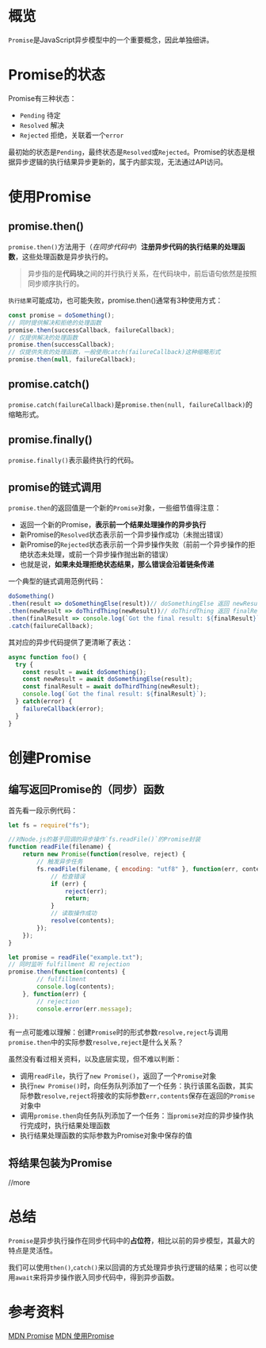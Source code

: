 # 概览

`Promise`是JavaScript异步模型中的一个重要概念，因此单独细讲。

# Promise的状态

Promise有三种状态：

- `Pending` 待定
- `Resolved` 解决
- `Rejected` 拒绝，关联着一个`error`

最初始的状态是`Pending`，最终状态是`Resolved`或`Rejected`。Promise的状态是根据异步逻辑的执行结果异步更新的，属于内部实现，无法通过API访问。

# 使用Promise

## promise.then()

`promise.then()`方法用于（*在同步代码中*）**注册异步代码的执行结果的处理函数**，这些处理函数是异步执行的。

> 异步指的是**代码块**之间的并行执行关系，在代码块中，前后语句依然是按照同步顺序执行的。

`执行结果`可能成功，也可能失败，promise.then()通常有3种使用方式：

```javascript
const promise = doSomething();
// 同时提供解决和拒绝的处理函数
promise.then(successCallback, failureCallback);
// 仅提供解决的处理函数
promise.then(successCallback);
// 仅提供失败的处理函数，一般使用catch(failureCallback)这种缩略形式
promise.then(null, failureCallback);
```

## promise.catch()

`promise.catch(failureCallback)`是`promise.then(null, failureCallback)`的缩略形式。

## promise.finally()
`promise.finally()`表示最终执行的代码。

## promise的链式调用

`promise.then`的返回值是一个新的`Promise`对象，一些细节值得注意：

- 返回一个新的Promise，**表示前一个结果处理操作的异步执行**
- 新Promise的`Resolved`状态表示前一个异步操作成功（未抛出错误）
- 新Promise的`Rejected`状态表示前一个异步操作失败（前前一个异步操作的拒绝状态未处理，或前一个异步操作抛出新的错误）
- 也就是说，**如果未处理拒绝状态结果，那么错误会沿着链条传递**

一个典型的链式调用范例代码：

```javascript
doSomething()
.then(result => doSomethingElse(result))// doSomethingElse 返回 newResult
.then(newResult => doThirdThing(newResult))// doThirdThing 返回 finalResult
.then(finalResult => console.log(`Got the final result: ${finalResult}`))
.catch(failureCallback);
```

其对应的异步代码提供了更清晰了表达：

```javascript
async function foo() {
  try {
    const result = await doSomething();
    const newResult = await doSomethingElse(result);
    const finalResult = await doThirdThing(newResult);
    console.log(`Got the final result: ${finalResult}`);
  } catch(error) {
    failureCallback(error);
  }
}
```

# 创建Promise

## 编写返回Promise的（同步）函数

首先看一段示例代码：

```javascript
let fs = require("fs");

//对Node.js的基于回调的异步操作`fs.readFile()`的Promise封装
function readFile(filename) {
	return new Promise(function(resolve, reject) {
		// 触发异步任务
		fs.readFile(filename, { encoding: "utf8" }, function(err, contents) {
			// 检查错误
			if (err) {
				reject(err);
				return;
			}
			// 读取操作成功
			resolve(contents);
		});
	});
}

let promise = readFile("example.txt");
// 同时监听 fulfillment 和 rejection
promise.then(function(contents) {
		// fulfillment
		console.log(contents);
	}, function(err) {
		// rejection
		console.error(err.message);
});
```

有一点可能难以理解：创建`Promise`时的形式参数`resolve,reject`与调用`promise.then`中的实际参数`resolve,reject`是什么关系？

虽然没有看过相关资料，以及底层实现，但不难以判断：

- 调用`readFile`，执行了`new Promise()`，返回了一个`Promise`对象
- 执行`new Promise()`时，向任务队列添加了一个任务：执行该匿名函数，其实际参数`resolve,reject`将接收的实际参数`err,contents`保存在返回的`Promise`对象中
- 调用`promise.then`向任务队列添加了一个任务：当`promise`对应的异步操作执行完成时，执行结果处理函数
- 执行结果处理函数的实际参数为Promise对象中保存的值

## 将结果包装为Promise

//more

# 总结

`Promise`是异步执行操作在同步代码中的**占位符**，相比以前的异步模型，其最大的特点是灵活性。

我们可以使用`then()`,`catch()`来以回调的方式处理异步执行逻辑的结果；也可以使用`await`来将异步操作嵌入同步代码中，得到异步函数。

# 参考资料

[MDN Promise](https://developer.mozilla.org/zh-CN/docs/Web/JavaScript/Reference/Global_Objects/Promise)
[MDN 使用Promise](https://developer.mozilla.org/zh-CN/docs/Web/JavaScript/Guide/Using_promises)